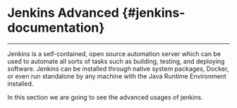 # Jenkins Advanced {#jenkins-documentation}

---

Jenkins is a self-contained, open source automation server which can be used to automate all sorts of tasks such as building, testing, and deploying software. Jenkins can be installed through native system packages, Docker, or even run standalone by any machine with the Java Runtime Environment installed.



In this section we are going to see the advanced usages of jenkins.



